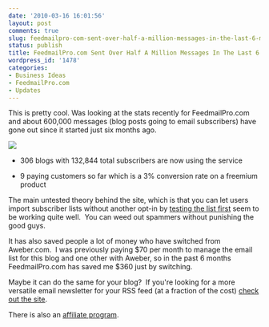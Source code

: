 ```yaml
---
date: '2010-03-16 16:01:56'
layout: post
comments: true
slug: feedmailpro-com-sent-over-half-a-million-messages-in-the-last-6-months
status: publish
title: FeedmailPro.com Sent Over Half A Million Messages In The Last 6 Months
wordpress_id: '1478'
categories:
- Business Ideas
- FeedmailPro.com
- Updates
---
```


This is pretty cool.  Was looking at the stats recently for FeedmailPro.com and about 600,000 messages (blog posts going to email subscribers) have gone out since it started just six months ago.

[![](http://s3.amazonaws.com/oldbloguploads/2010/03/mailgraph.png)
](http://s3.amazonaws.com/oldbloguploads/2010/03/mailgraph.png)



	
  * 306 blogs with 132,844 total subscribers are now using the service

	
  * 9 paying customers so far which is a 3% conversion rate on a freemium product


The main untested theory behind the site, which is that you can let users import subscriber lists without another opt-in by [testing the list first](http://feedmailpro.com/faqs/1) seem to be working quite well.  You can weed out spammers without punishing the good guys.

It has also saved people a lot of money who have switched from Aweber.com.  I was previously paying $70 per month to manage the email list for this blog and one other with Aweber, so in the past 6 months FeedmailPro.com has saved me $360 just by switching.

Maybe it can do the same for your blog?  If you're looking for a more versatile email newsletter for your RSS feed (at a fraction of the cost) [check out the site](http://feedmailpro.com).

There is also an [affiliate program](http://feedmailpro.com/faqs/4).
